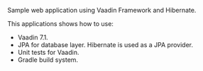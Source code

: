 Sample web application using Vaadin Framework and Hibernate.

This applications shows how to use:
* Vaadin 7.1.
* JPA for database layer. Hibernate is used as a JPA provider.
* Unit tests for Vaadin.
* Gradle build system.
